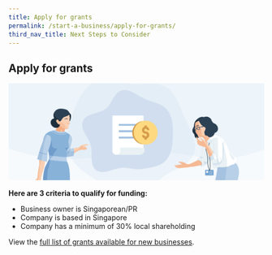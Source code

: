 ```yaml
---
title: Apply for grants
permalink: /start-a-business/apply-for-grants/
third_nav_title: Next Steps to Consider
---
```


## Apply for grants

![Apply for grants](/images/start/StartSJ_StartSJ_ApplyGrants.jpg)

**Here are 3 criteria to qualify for funding:**

- Business owner is Singaporean/PR
- Company is based in Singapore
- Company has a minimum of 30% local shareholding

View the [full list of grants available for new businesses](/gov-assist/grants/).
